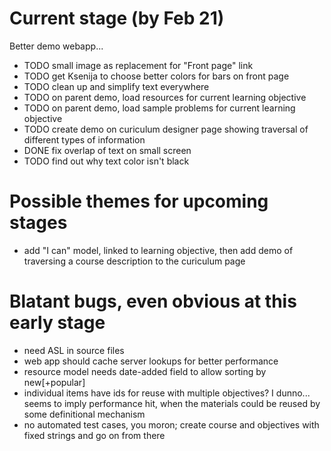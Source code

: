 Current stage (by Feb 21)
=========================

Better demo webapp...

* TODO small image as replacement for "Front page" link
* TODO get Ksenija to choose better colors for bars on front page
* TODO clean up and simplify text everywhere
* TODO on parent demo, load resources for current learning objective
* TODO on parent demo, load sample problems for current learning objective
* TODO create demo on curiculum designer page showing traversal of different types of information
* DONE fix overlap of text on small screen
* TODO find out why text color isn't black

Possible themes for upcoming stages
===================================

* add "I can" model, linked to learning objective, then add demo of traversing a course description to the curiculum page


Blatant bugs, even obvious at this early stage
==============================================

* need ASL in source files
* web app should cache server lookups for better performance
* resource model needs date-added field to allow sorting by new[+popular]
* individual items have ids for reuse with multiple objectives?  I dunno...  seems to imply performance hit, when the materials could be reused by some definitional mechanism
* no automated test cases, you moron; create course and objectives with fixed strings and go on from there
